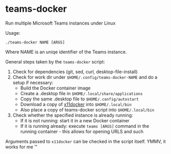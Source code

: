 # teams-docker
Run multiple Microsoft Teams instances under Linux

Usage:

`./teams-docker NAME [ARGS]`

Where NAME is an uniqe identifier of the Teams instance.

General steps taken by the `teams-docker` script:

1. Check for dependencies (git, sed, curl, desktop-file-install)
1. Check for work dir under `$HOME/.config/teams-docker-NAME` and do a setup if necessary:
    * Build the Docker container image
    * Create a .desktop file in `$HOME/.local/share/applications`
    * Copy the same .desktop file to `$HOME/.config/autostart`
    * Download a copy of [x11docker](https://github.com/mviereck/x11docker) into `$HOME/.local/bin`
    * Also place a copy of teams-docker script into `$HOME/.local/bin`
1. Check whether the specified instance is already running:
    * If it is not running: start it in a new Docker container
    * If it is running already: execute `teams [ARGS]` command in the running container - this allows for opening URLS and such
    
Arguments passed to `x11docker` can be checked in the script itself. YMMV, it works for me ™
